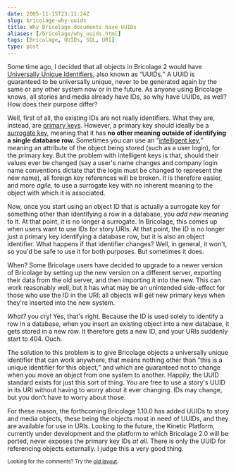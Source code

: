 ```yaml
--- 
date: 2005-11-15T23:11:24Z
slug: bricolage-why-uuids
title: Why Bricolage documents have UUIDs
aliases: [/bricolage/why_uuids.html]
tags: [Bricolage, UUIDs, SQL, URI]
type: post
---
```


<p>Some time ago, I decided that all objects in Bricolage 2 would have <a href="https://en.wikipedia.org/wiki/Universally_Unique_Identifier" title="Universally Unique Identifier as explained by Wikipedia">Universally Unique Identifiers</a>, also known as <q>UUIDs.</q> A UUID is guaranteed to be universally unique, never to be generated again by the same or any other system now or in the future. As anyone using Bricolage knows, all stories and media already have IDs, so why have UUIDs, as well? How does their purpose differ?</p>

<p>Well, first of all, the existing IDs are not really identifiers. What they are, instead, are <a href="https://en.wikipedia.org/wiki/Primary_key" title="Primary Keys as explained by Wikipedia">primary keys</a>. However, a primary key should ideally be a <a href="https://en.wikipedia.org/wiki/Surrogate_key" title="Surrogate Keys as explained by Wikipedia">surrogate key</a>, meaning that it has <strong>no other meaning outside of identifying a single database row.</strong> Sometimes you can use an <q><a href="http://www.bcarter.com/intsurr1.htm" title="Intelligent Versus Surrogate Keys">intelligent key</a>,</q> meaning an attribute of the object being stored (such as a user login), for the primary key. But the problem with intelligent keys is that, should their values ever be changed (say a user's name changes and company login name conventions dictate that the login must be changed to represent the new name), all foreign key references will be broken. It is therefore easier, and more <em>agile,</em> to use a surrogate key with no inherent meaning to the object with which it is associated.</p>

<p>Now, once you start using an object ID that is actually a surrogate key for something other than identifying a row in a database, you <em>add new meaning</em> to it. At that point, it is no longer a surrogate. In Bricolage, this comes up when users want to use IDs for story URIs. At that point, the ID is no longer just a primary key identifying a database row, but it is also an object identifier. What happens if that identifier changes? Well, in general, it won't, so you'd be safe to use it for both purposes. But sometimes it does.</p>

<p>When? Some Bricolage users have decided to upgrade to a newer version of Bricolage by setting up the new version on a different server, exporting their data from the old server, and then importing it into the new. This can work reasonably well, but it has what may be an unintended side-effect for those who use the ID in the URI: all objects will get new primary keys when they're inserted into the new system.</p>

<p><em>What?</em> you cry! Yes, that's right. Because the ID is used solely to identify a row in a database, when you insert an existing object into a new database, it gets stored in a new row. It therefore gets a new ID, and your URIs suddenly start to 404. Ouch.</p>

<p>The solution to this problem is to give Bricolage objects a universally unique identifier that can work anywhere, that means nothing other than <q>this is a unique identifier for this object,</q> and which are guaranteed not to change when you move an object from one system to another. Happily, the UUID standard exists for just this sort of thing. You are free to use a story's UUID in its URI without having to worry about it ever changing. IDs may change, but you don't have to worry about those.</p>

<p>For these reason, the forthcoming Bricolage 1.10.0 has added UUIDs to story and media objects, these being the objects most in need of UUIDs, and they are available for use in URIs. Looking to the future, the Kinetic Platform, currently under development and the platform to which Bricolage 2.0 will be ported, never exposes the primary key IDs <em>at all</em>. There is only the UUID for referencing objects externally. I judge this a very good thing.</p>

<p class="past"><small>Looking for the comments? Try the <a rel="nofollow" href="//past.justatheory.com/bricolage/why_uuids.html">old layout</a>.</small></p>


